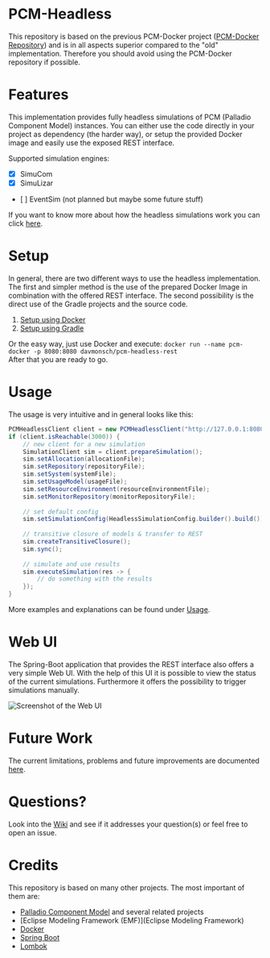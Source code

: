 # PCM-Headless
This repository is based on the previous PCM-Docker project ([PCM-Docker Repository](https://github.com/dmonsch/PCM-Docker)) and is in all aspects superior compared to the "old" implementation. Therefore you should avoid using the PCM-Docker repository if possible.

# Features
This implementation provides fully headless simulations of PCM (Palladio Component Model) instances. You can either use the code directly in your project as dependency (the harder way), or setup the provided Docker image and easily use the exposed REST interface.

Supported simulation engines:
- [x] SimuCom
- [x] SimuLizar
- [ ] EventSim (not planned but maybe some future stuff)

If you want to know more about how the headless simulations work you can click [here](https://github.com/dmonsch/PCM-Headless/wiki/How-it-works).

# Setup
In general, there are two different ways to use the headless implementation. The first and simpler method is the use of the prepared Docker Image in combination with the offered REST interface. The second possibility is the direct use of the Gradle projects and the source code.

1. [Setup using Docker](https://github.com/dmonsch/PCM-Headless/wiki/Setup-using-Docker)
2. [Setup using Gradle](https://github.com/dmonsch/PCM-Headless/wiki/Setup-using-Gradle-project)

Or the easy way, just use Docker and execute: `docker run --name pcm-docker -p 8080:8080 davmonsch/pcm-headless-rest`<br>
After that you are ready to go.

# Usage
The usage is very intuitive and in general looks like this:

```java
PCMHeadlessClient client = new PCMHeadlessClient("http://127.0.0.1:8080/");
if (client.isReachable(3000)) {
	// new client for a new simulation
	SimulationClient sim = client.prepareSimulation();
	sim.setAllocation(allocationFile);
	sim.setRepository(repositoryFile);
	sim.setSystem(systemFile);
	sim.setUsageModel(usageFile);
	sim.setResourceEnvironment(resourceEnvironmentFile);
	sim.setMonitorRepository(monitorRepositoryFile);
	
	// set default config
	sim.setSimulationConfig(HeadlessSimulationConfig.builder().build());
	
	// transitive closure of models & transfer to REST
	sim.createTransitiveClosure();
	sim.sync();
	
	// simulate and use results
	sim.executeSimulation(res -> {
		// do something with the results
	});
}
```

More examples and explanations can be found under [Usage](https://github.com/dmonsch/PCM-Headless/wiki/Usage).

# Web UI
The Spring-Boot application that provides the REST interface also offers a very simple Web UI. With the help of this UI it is possible to view the status of the current simulations. Furthermore it offers the possibility to trigger simulations manually.

![Screenshot of the Web UI](https://user-images.githubusercontent.com/19149680/68165136-e2e24880-ff5e-11e9-8f93-e03b5f63ad14.png)

# Future Work
The current limitations, problems and future improvements are documented [here](https://github.com/dmonsch/PCM-Headless/issues).

# Questions?
Look into the [Wiki](https://github.com/dmonsch/PCM-Headless/wiki) and see if it addresses your question(s) or feel free to open an issue.

# Credits
This repository is based on many other projects. The most important of them are:
* [Palladio Component Model](https://sdqweb.ipd.kit.edu/wiki/Palladio_Component_Model) and several related projects
* [Eclipse Modeling Framework (EMF)](Eclipse Modeling Framework)
* [Docker](https://www.docker.com/)
* [Spring Boot](https://spring.io/projects/spring-boot)
* [Lombok](https://projectlombok.org/)